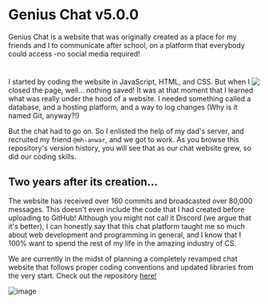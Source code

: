 # Genius Chat v5.0.0

Genius Chat is a website that was originally created as a place for my friends and I to communicate after school, on a platform that everybody could access -no social media required! 

# 

<img align="right" src="https://user-images.githubusercontent.com/75395781/198900837-10d6405e-2f2e-418c-8148-d36e72031133.png">

I started by coding the website in JavaScript, HTML, and CSS. But when I closed the page, well... nothing saved! It was at that moment that I learned what was really under the hood of a website. I needed something called a database, and a hosting platform, and a way to log changes (Why is it named Git, anyway?!)<br/>

But the chat had to go on. So I enlisted the help of my dad's server, and recruited my friend `@mh-anwar`, and we got to work. As you browse this repository's version history, you will see that as our chat website grew, so did our coding skills.

## Two years after its creation... 
The website has received over 160 commits and broadcasted over 80,000 messages. This doesn't even include the code that I had created before uploading to GitHub! Although you might not call it Discord (we argue that it's better), I can honestly say that this chat platform taught me so much about web development and programming in general, and I know that I 100% want to spend the rest of my life in the amazing industry of CS.

We are currently in the midst of planning a completely revamped chat website that follows proper coding conventions and updated libraries from the very start.
Check out the repository [here!](https://github.com/r-chong/Ultimate-Chat)

![image](https://user-images.githubusercontent.com/71291954/145916494-123b60a8-63c3-4c2f-a004-ac7bddd0bf63.png)
